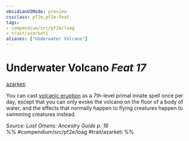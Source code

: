```yaml
---
obsidianUIMode: preview
cssclass: pf2e,pf2e-feat
tags:
- compendium/src/pf2e/loag
- trait/azarketi
aliases: ["Underwater Volcano"]
---
```

# Underwater Volcano  *Feat 17*  
[azarketi](/rules/traits/azarketi-loag.md)  


You can cast [volcanic eruption](/compendium/spells/volcanic-eruption.md) as a 7th-level primal innate spell once per day, except that you can only evoke the volcano on the floor of a body of water, and the effects that normally happen to flying creatures happen to swimming creatures instead.

*Source: Lost Omens: Ancestry Guide p. 16*  
%% #compendium/src/pf2e/loag #trait/azarketi %%